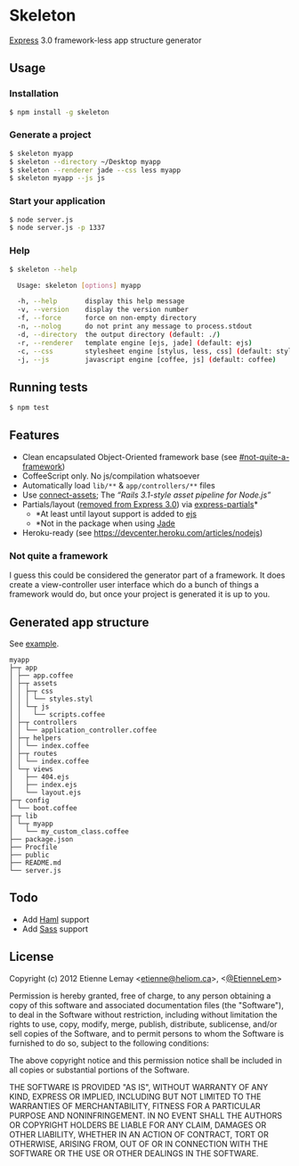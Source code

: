Skeleton
========

[Express](https://github.com/visionmedia/express) 3.0 framework-less app structure generator

## Usage
### Installation
```sh
$ npm install -g skeleton
```

### Generate a project
```sh
$ skeleton myapp
$ skeleton --directory ~/Desktop myapp
$ skeleton --renderer jade --css less myapp
$ skeleton myapp --js js
```

### Start your application
```sh
$ node server.js
$ node server.js -p 1337
```

### Help
```sh
$ skeleton --help

  Usage: skeleton [options] myapp

  -h, --help       display this help message
  -v, --version    display the version number
  -f, --force      force on non-empty directory
  -n, --nolog      do not print any message to process.stdout
  -d, --directory  the output directory (default: ./)
  -r, --renderer   template engine [ejs, jade] (default: ejs)
  -c, --css        stylesheet engine [stylus, less, css] (default: stylus)
  -j, --js         javascript engine [coffee, js] (default: coffee)
```

## Running tests
```sh
$ npm test
```

## Features
* Clean encapsulated Object-Oriented framework base (see [#not-quite-a-framework](#not-quite-a-framework))
* CoffeeScript only. No js/compilation whatsoever
* Automatically load `lib/**` & `app/controllers/**` files
* Use [connect-assets](https://github.com/TrevorBurnham/connect-assets); The *“Rails 3.1-style asset pipeline for Node.js”*
* Partials/layout ([removed from Express 3.0](https://github.com/visionmedia/express/wiki/Migrating-from-2.x-to-3.x)) via [express-partials](https://github.com/publicclass/express-partials)*
  * *At least until layout support is added to [ejs](https://github.com/visionmedia/ejs)
  * *Not in the package when using [Jade](https://github.com/visionmedia/jade)
* Heroku-ready (see https://devcenter.heroku.com/articles/nodejs)

### Not quite a framework
I guess this could be considered the generator part of a framework.
It does create a view-controller user interface which do a bunch of things a framework would do, but once your project is generated it is up to you.

## Generated app structure
See [example](https://github.com/EtienneLem/skeleton/tree/master/example).
```
myapp
├─┬ app
│ ├── app.coffee
│ ├─┬ assets
│ │ ├─┬ css
│ │ │ └── styles.styl
│ │ └─┬ js
│ │   └── scripts.coffee
│ ├─┬ controllers
│ │ └── application_controller.coffee
│ ├─┬ helpers
│ │ └── index.coffee
│ ├─┬ routes
│ │ └── index.coffee
│ └─┬ views
│   ├── 404.ejs
│   ├── index.ejs
│   └── layout.ejs
├─┬ config
│ └── boot.coffee
├─┬ lib
│ └─┬ myapp
│   └── my_custom_class.coffee
├── package.json
├── Procfile
├── public
├── README.md
└── server.js
```

## Todo
* Add [Haml](https://github.com/visionmedia/haml.js) support
* Add [Sass](https://github.com/visionmedia/sass.js) support

## License
Copyright (c) 2012 Etienne Lemay \<etienne@heliom.ca\>, \<[@EtienneLem](https://twitter.com/EtienneLem)\>

Permission is hereby granted, free of charge, to any person
obtaining a copy of this software and associated documentation
files (the "Software"), to deal in the Software without
restriction, including without limitation the rights to use,
copy, modify, merge, publish, distribute, sublicense, and/or sell
copies of the Software, and to permit persons to whom the
Software is furnished to do so, subject to the following
conditions:

The above copyright notice and this permission notice shall be
included in all copies or substantial portions of the Software.

THE SOFTWARE IS PROVIDED "AS IS", WITHOUT WARRANTY OF ANY KIND,
EXPRESS OR IMPLIED, INCLUDING BUT NOT LIMITED TO THE WARRANTIES
OF MERCHANTABILITY, FITNESS FOR A PARTICULAR PURPOSE AND
NONINFRINGEMENT. IN NO EVENT SHALL THE AUTHORS OR COPYRIGHT
HOLDERS BE LIABLE FOR ANY CLAIM, DAMAGES OR OTHER LIABILITY,
WHETHER IN AN ACTION OF CONTRACT, TORT OR OTHERWISE, ARISING
FROM, OUT OF OR IN CONNECTION WITH THE SOFTWARE OR THE USE OR
OTHER DEALINGS IN THE SOFTWARE.
